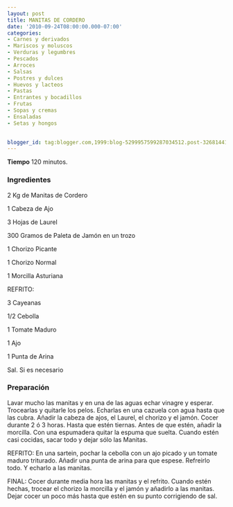 ```yaml
---
layout: post
title: MANITAS DE CORDERO
date: '2010-09-24T08:00:00.000-07:00'
categories:
- Carnes y derivados
- Mariscos y moluscos
- Verduras y legumbres
- Pescados
- Arroces
- Salsas
- Postres y dulces
- Huevos y lacteos
- Pastas
- Entrantes y bocadillos
- Frutas
- Sopas y cremas
- Ensaladas
- Setas y hongos
 

blogger_id: tag:blogger.com,1999:blog-5299957599287034512.post-3268144155018786475
---
```


<b>Tiempo</b> 120 minutos.

<h3>Ingredientes</h3>

2 Kg de Manitas de Cordero

1 Cabeza de Ajo

3 Hojas de Laurel

300 Gramos de Paleta de Jamón en un trozo

1 Chorizo Picante

1 Chorizo Normal

1 Morcilla Asturiana

REFRITO:

3 Cayeanas

1/2 Cebolla

1 Tomate Maduro

1 Ajo

1 Punta de Arina

Sal. Si es necesario

<h3>Preparación</h3>

Lavar mucho las manitas y en una de las aguas echar vinagre y esperar. Trocearlas y quitarle los pelos. Echarlas en una cazuela con agua hasta que las cubra. Añadir la cabeza de ajos, el Laurel, el chorizo y el jamón. Cocer durante 2 ó 3 horas. Hasta que estén tiernas. Antes de que estén, añadir la morcilla. Con una espumadera quitar la espuma que suelta. Cuando estén casi cocidas, sacar todo y dejar sólo las Manitas.

REFRITO: En una sartein, pochar la cebolla con un ajo picado y un tomate maduro triturado. Añadir una punta de arina para que espese. Refreirlo todo. Y echarlo a las manitas.

FINAL: Cocer durante media hora las manitas y el refrito. Cuando estén hechas, trocear el chorizo la morcilla y el jamón y añadirlo a las manitas. Dejar cocer un poco más hasta que estén en su punto corrigiendo de sal.

